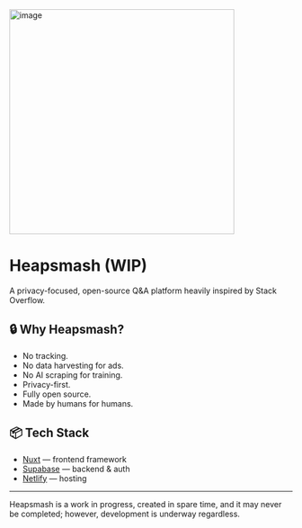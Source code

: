 <img width="400" height="400" alt="image" src="https://api.iconify.design/game-icons:hammer-break.svg?color=%23ffffff" />


# Heapsmash (WIP)

A privacy-focused, open-source Q&A platform heavily inspired by Stack Overflow.

## 🔒 Why Heapsmash?

- No tracking.
- No data harvesting for ads.
- No AI scraping for training.
- Privacy-first.
- Fully open source.
- Made by humans for humans.

## 📦 Tech Stack

- [Nuxt](https://nuxt.com/) — frontend framework  
- [Supabase](https://supabase.com/) — backend & auth  
- [Netlify](https://www.netlify.com/) — hosting  

---

Heapsmash is a work in progress, created in spare time, and it may never be completed; however, development is underway regardless.
